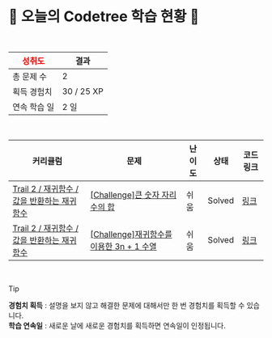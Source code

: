 # 🌲 오늘의 Codetree 학습 현황 🌲

<br />

| <span style="color:red;display:block;text-align:center;"> **성취도**</span> | 결과 |
|---|---|
| 총 문제 수 | 2 |
| 획득 경험치 | 30 / 25 XP |
| 연속 학습 일 | 2 일 |

<br />

|커리큘럼|문제|난이도|상태|코드 링크|
|---|---|---|---|---|
|[Trail 2 / 재귀함수 / 값을 반환하는 재귀함수](https://www.codetree.ai/trail-info/novice-mid/)|[[Challenge]큰 숫자 자리수의 합](https://www.codetree.ai/trails/complete/curated-cards/challenge-sum-of-large-numeric-digits/)|쉬움|Solved|[링크](https://github.com/zelatndnjs/codetree-TILs/blob/main/250227/%ED%81%B0%20%EC%88%98%20%EC%9E%90%EB%A6%AC%EC%88%98%EC%9D%98%20%ED%95%A9/sum-of-large-numeric-digits.py)|
|[Trail 2 / 재귀함수 / 값을 반환하는 재귀함수](https://www.codetree.ai/trail-info/novice-mid/)|[[Challenge]재귀함수를 이용한 3n + 1 수열](https://www.codetree.ai/trails/complete/curated-cards/challenge-3n-plus-1-sequence-with-recursive-function/)|쉬움|Solved|[링크](https://github.com/zelatndnjs/codetree-TILs/blob/main/250227/%EC%9E%AC%EA%B7%80%ED%95%A8%EC%88%98%EB%A5%BC%20%EC%9D%B4%EC%9A%A9%ED%95%9C%203N%20%2B%201%20%EC%88%98%EC%97%B4/3n-plus-1-sequence-with-recursive-function.py)|


<br />

> [!TIP]
> **경험치 획득** : 설명을 보지 않고 해결한 문제에 대해서만 한 번 경험치를 획득할 수 있습니다.  
> **학습 연속일** : 새로운 날에 새로운 경험치를 획득하면 연속일이 인정됩니다.

